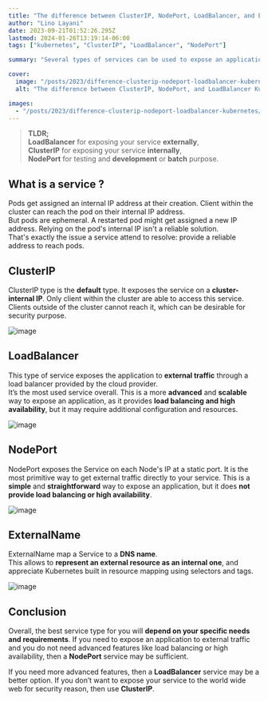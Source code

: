 ```yaml
---
title: "The difference between ClusterIP, NodePort, LoadBalancer, and ExternalName Kubernetes services"
author: "Lino Layani"
date: 2023-09-21T01:52:26.295Z
lastmod: 2024-01-26T13:19:14-06:00
tags: ["kubernetes", "ClusterIP", "LoadBalancer", "NodePort"]

summary: "Several types of services can be used to expose an application outside the cluster. Choose wisely."

cover:
  image: "/posts/2023/difference-clusterip-nodeport-loadbalancer-kubernetes/images/1.png"
  alt: "The difference between ClusterIP, NodePort, and LoadBalancer Kubernetes services"

images:
  - "/posts/2023/difference-clusterip-nodeport-loadbalancer-kubernetes/images/1.png"
---
```


> **TLDR;**  
> **LoadBalancer** for exposing your service **externally**,  
> **ClusterIP** for exposing your service **internally**,  
> **NodePort** for testing and **development** or **batch** purpose.

## What is a service ?

Pods get assigned an internal IP address at their creation. Client within the cluster can reach the pod on their internal IP address.  
But pods are ephemeral. A restarted pod might get assigned a new IP address. Relying on the pod's internal IP isn't a reliable solution.  
That's exactly the issue a service attend to resolve: provide a reliable address to reach pods.

## ClusterIP

ClusterIP type is the **default** type. It exposes the service on a **cluster-internal IP**. Only client within the cluster are able to access this service. Clients outside of the cluster cannot reach it, which can be desirable for security purpose.

![image](./images/clusterip.png#center)

## LoadBalancer

This type of service exposes the application to **external traffic** through a load balancer provided by the cloud provider.  
It’s the most used service overall. This is a more **advanced** and **scalable** way to expose an application, as it provides **load balancing and high availability**, but it may require additional configuration and resources.

![image](./images/loadbalancer.png#center)

## NodePort

NodePort exposes the Service on each Node's IP at a static port. It is the most primitive way to get external traffic directly to your service. This is a **simple** and **straightforward** way to expose an application, but it does **not provide load balancing or high availability**.

![image](./images/nodeport.png#center)

## ExternalName

ExternalName map a Service to a **DNS name**.  
This allows to **represent an external resource as an internal one**, and appreciate Kubernetes built in resource mapping using selectors and tags.

![image](./images/externalname.png#center)

## Conclusion

Overall, the best service type for you will **depend on your specific needs and requirements**. If you need to expose an application to external traffic and you do not need advanced features like load balancing or high availability, then a **NodePort** service may be sufficient.

If you need more advanced features, then a **LoadBalancer** service may be a better option. If you don’t want to expose your service to the world wide web for security reason, then use **ClusterIP**.
